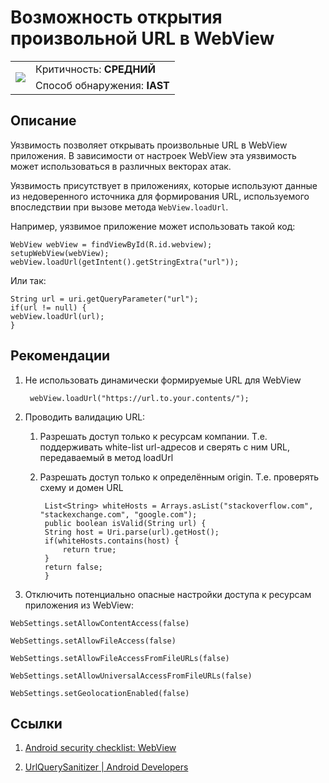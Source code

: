 # Возможность открытия произвольной URL в WebView

<table class='noborder'>
    <colgroup>
      <col/>
      <col/>
    </colgroup>
    <tbody>
      <tr>
        <td rowspan="2"><img src="../../../img/defekt_srednij.png"/></td>
        <td>Критичность:<strong> СРЕДНИЙ</strong></td>
      </tr>
      <tr>
        <td>Способ обнаружения:<strong> IAST</strong></td>
      </tr>
    </tbody>
</table>

## Описание

Уязвимость позволяет открывать произвольные URL в WebView приложения. В зависимости от настроек WebView эта уязвимость может использоваться в различных векторах атак.

Уязвимость присутствует в приложениях, которые используют данные из недоверенного источника  для формирования URL, используемого впоследствии при вызове метода `WebView.loadUrl`.

Например, уязвимое приложение может использовать такой код:

    WebView webView = findViewById(R.id.webview);
    setupWebView(webView);
    webView.loadUrl(getIntent().getStringExtra("url"));

Или так:

    String url = uri.getQueryParameter("url");
    if(url != null) {
    webView.loadUrl(url);
    }

## Рекомендации

1. Не использовать динамически формируемые URL для WebView

        webView.loadUrl("https://url.to.your.contents/");

2. Проводить валидацию URL:

    1. Разрешать доступ только к ресурсам компании. Т.е. поддерживать white-list url-адресов и сверять с ним URL, передаваемый в метод loadUrl

    2. Разрешать доступ только к определённым origin. Т.е. проверять схему и домен URL

            List<String> whiteHosts = Arrays.asList("stackoverflow.com",  "stackexchange.com", "google.com");
            public boolean isValid(String url) {
            String host = Uri.parse(url).getHost();
            if(whiteHosts.contains(host) {
                return true;
            }
            return false;
            }

3. Отключить потенциально опасные настройки доступа к ресурсам приложения из WebView:

`WebSettings.setAllowContentAccess(false)`<br>

`WebSettings.setAllowFileAccess(false)`<br>

`WebSettings.setAllowFileAccessFromFileURLs(false)`<br>

`WebSettings.setAllowUniversalAccessFromFileURLs(false)`<br>

`WebSettings.setGeolocationEnabled(false)`<br>

## Ссылки

1. [Android security checklist: WebView](https://blog.oversecured.com/Android-security-checklist-webview/)

2. [UrlQuerySanitizer  |  Android Developers](https://developer.android.com/reference/android/net/UrlQuerySanitizer)